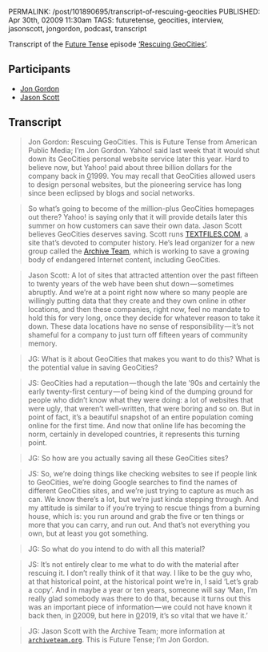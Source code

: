 PERMALINK: /post/101890695/transcript-of-rescuing-geocities
PUBLISHED: Apr 30th, 02009 11:30am
TAGS: futuretense, geocities, interview, jasonscott, jongordon, podcast, transcript

Transcript of the [<span class='radio'>Future Tense</span>][ft] episode
[‘Rescuing GeoCities’][rgc].

 [ft]: http://www.publicradio.org/columns/futuretense/ "Home page for Future Tense podcast"
 [rgc]: http://www.publicradio.org/columns/futuretense/2009/04/rescuing-geocit.html

## Participants

* [<span class='person'>Jon Gordon</span>][ft]
* [<span class='person'>Jason Scott</span>][jscott]

 [jscott]: http://ascii.textfiles.com/ "Jason Scott’s home page"

## Transcript

> Jon Gordon: Rescuing GeoCities. This is Future Tense from <span class='organization'>American Public Media</span>; I’m Jon Gordon. <span class='organization'>Yahoo!</span> said last week that it would shut down its GeoCities personal website service later this year. Hard to believe now, but Yahoo! paid about three billion dollars for the company back in <ins>0</ins>1999. You may recall that GeoCities allowed users to design personal websites, but the pioneering service has long since been eclipsed by blogs and social networks.

> So what’s going to become of the million-plus GeoCities homepages out there? Yahoo! is saying only that it will provide details later this summer on how customers can save their own data. Jason Scott believes GeoCities deserves saving. Scott runs [TEXTFILES.COM][tf], a site that’s devoted to computer history. He’s lead organizer for a new group called the [<span class='organization'>Archive Team</span>][ateam], which is working to save a growing body of endangered Internet content, including GeoCities.

 [ateam]: http://www.archiveteam.org/index.php?title=Main_Page "Archive Team home page"
 [tf]: http://www.textfiles.com/

> Jason Scott: A lot of sites that attracted attention over the past fifteen to twenty years of the web have been shut down — sometimes abruptly. And we’re at a point right now where so many people are willingly putting data that they create and they own online in other locations, and then these companies, right now, feel no mandate to hold this for very long, once they decide for whatever reason to take it down. These data locations have no sense of responsibility — it’s not shameful for a company to just turn off fifteen years of community memory.

> <abbr class='smallcaps'>JG</abbr>: What is it about GeoCities that makes you want to do this? What is the potential value in saving GeoCities?

> <abbr class='smallcaps'>JS</abbr>: GeoCities had a reputation — though the late ’90s and certainly the early twenty-first century — of being kind of the dumping ground for people who didn’t know what they were doing: a lot of websites that were ugly, that weren’t well-written, that were boring and so on. But in point of fact, it’s a beautiful snapshot of an entire population coming online for the first time. And now that online life has becoming the norm, certainly in developed countries, it represents this turning point.

> <abbr class='smallcaps'>JG</abbr>: So how are you actually saving all these GeoCities sites?

> <abbr class='smallcaps'>JS</abbr>: So, we’re doing things like checking websites to see if people link to GeoCities, we’re doing Google searches to find the names of different GeoCities sites, and we’re just trying to capture as much as can. We know there’s a lot, but we’re just kinda stepping through. And my attitude is similar to if you’re trying to rescue things from a burning house, which is: you run around and grab the five or ten things or more that you can carry, and run out. And that’s not everything you own, but at least you got something.

> <abbr class='smallcaps'>JG</abbr>: So what do you intend to do with all this material?

> <abbr class='smallcaps'>JS</abbr>: It’s not entirely clear to me what to do with the material after rescuing it. I don’t really think of it that way. I like to be the guy who, at that historical point, at the historical point we’re in, I said ‘Let’s grab a copy’. And in maybe a year or ten years, someone will say ‘Man, I’m really glad somebody was there to do that, because it turns out this was an important piece of information — we could not have known it back then, in <ins>0</ins>2009, but here in <ins>0</ins>2019, it’s so vital that we have it.’

> <abbr class='smallcaps'>JG</abbr>: Jason Scott with the Archive Team; more information at [`archiveteam.org`][ateam]. This is <span class='radio'>Future Tense</span>; I’m Jon Gordon.
